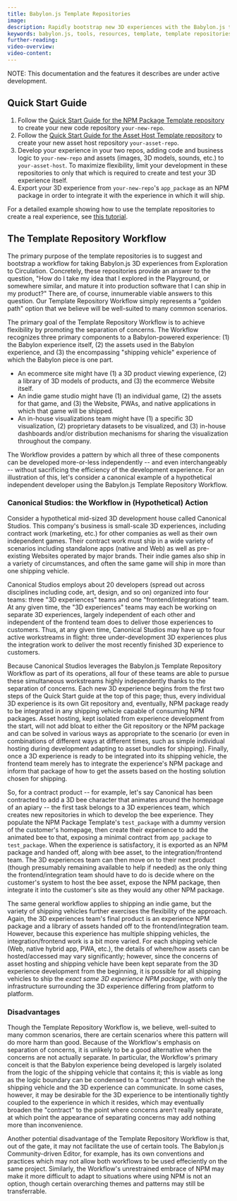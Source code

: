 ```yaml
---
title: Babylon.js Template Repositories
image: 
description: Rapidly bootstrap new 3D experiences with the Babylon.js template repositories.
keywords: babylon.js, tools, resources, template, template repositories
further-reading:
video-overview:
video-content:
---
```


NOTE: This documentation and the features it describes are under active
development.

## Quick Start Guide

1. Follow the 
[Quick Start Guide for the NPM Package Template repository](https://github.com/BabylonJS/npm-package-template#quick-start-guide)
to create your new code repository `your-new-repo`.
2. Follow the 
[Quick Start Guide for the Asset Host Template repository](https://github.com/BabylonJS/asset-host-template#quick-start-guide)
to create your new asset host repository `your-asset-repo`.
3. Develop your experience in your two repos, adding code and business 
logic to `your-new-repo` and assets (images, 3D models, sounds, etc.) to 
`your-asset-host`. To maximize flexibility, limit your development in these 
repositories to only that which is required to create and test your 3D 
experience itself.
4. Export your 3D experience from `your-new-repo`'s `app_package` as an NPM
package in order to integrate it with the experience in which it will ship.

For a detailed example showing how to use the template repositories to 
create a real experience, see [this tutorial](/guidedLearning/devStories/fruitFalling).

## The Template Repository Workflow

The primary purpose of the template repositories is to suggest and bootstrap
a workflow for taking Babylon.js 3D experiences from Exploration to 
Circulation. Concretely, these repositories provide an answer to the 
question, "How do I take my idea that I explored in the Playground, or 
somewhere similar, and mature it into production software that I can ship 
in my product?" There are, of course, innumerable viable answers to this 
question. Our Template Repository Workflow simply represents a "golden path"
option that we believe will be well-suited to many common scenarios.

The primary goal of the Template Repository Workflow is to achieve
flexibility by promoting the separation of concerns. The Workflow recognizes
three primary components to a Babylon-powered experience: (1) the Babylon 
experience itself, (2) the assets used in the Babylon experience, and (3) 
the encompassing "shipping vehicle" experience of which the Babylon piece 
is one part.

- An ecommerce site might have (1) a 3D product viewing experience, (2) a 
library of 3D models of products, and (3) the ecommerce Website itself.
- An indie game studio might have (1) an individual game, (2) the assets 
for that game, and (3) the Website, PWAs, and native applications in which 
that game will be shipped.
- An in-house visualizations team might have (1) a specific 3D 
visualization, (2) proprietary datasets to be visualized, and (3) in-house 
dashboards and/or distribution mechanisms for sharing the visualization 
throughout the company.

The Workflow provides a pattern by which all three of these components can
be developed more-or-less independently -- and even interchangeably -- 
without sacrificing the efficiency of the development experience. For an 
illustration of this, let's consider a canonical example of a hypothetical
independent developer using the Babylon.js Template Repository Workflow.

### Canonical Studios: the Workflow in (Hypothetical) Action

Consider a hypothetical mid-sized 3D development house called Canonical 
Studios. This company's business is small-scale 3D experiences, including
contract work (marketing, etc.) for other companies as well as their own
independent games. Their contract work must ship in a wide variety of 
scenarios including standalone apps (native and Web) as well as 
pre-existing Websites operated by major brands. Their indie games also 
ship in a variety of circumstances, and often the same game will ship in 
more than one shipping vehicle.

Canonical Studios employs about 20 developers (spread out across 
disciplines including code, art, design, and so on) organized into four
teams: three "3D experiences" teams and one "frontend/integrations" team.
At any given time, the "3D experiences" teams may each be working on 
separate 3D experiences, largely independent of each other and independent 
of the frontend team does to deliver those experiences to customers. Thus,
at any given time, Canonical Studios may have up to four active workstreams
in flight: three under-development 3D experiences plus the integration 
work to deliver the most recently finished 3D experience to customers.

Because Canonical Studios leverages the Babylon.js Template Repository
Workflow as part of its operations, all four of these teams are able to
pursue these simultaneous workstreams highly independently thanks to the
separation of concerns. Each new 3D experience begins from the first two
steps of the Quick Start guide at the top of this page; thus, every 
individual 3D experience is its own Git repository and, eventually,
NPM package ready to be integrated in any shipping vehicle capable of 
consuming NPM packages. Asset hosting, kept isolated from experience 
development from the start, will not add bloat to either the Git repository
or the NPM package and can be solved in various ways as appropriate to the
scenario (or even in combinations of different ways at different times, 
such as simple individual hosting during development adapting to asset
bundles for shipping). Finally, once a 3D experience is ready to be 
integrated into its shipping vehicle, the frontend team merely has to 
integrate the experience's NPM package and inform that package of how to 
get the assets based on the hosting solution chosen for shipping.

So, for a contract product -- for example, let's say Canonical has been 
contracted to add a 3D bee character that animates around the homepage
of an apiary -- the first task belongs to a 3D experiences team, which
creates new repositories in which to develop the bee experience. They 
populate the NPM Package Template's `test_package` with a dummy version
of the customer's homepage, then create their experience to add the animated
bee to that, exposing a minimal contract from `app_package` to 
`test_package`. When the experience is satisfactory, it is exported as an 
NPM package and handed off, along with bee asset, to the 
integration/frontend team. The 3D experiences team can then move on to their
next product (though presumably remaining available to help if needed) as
the only thing the frontend/integration team should have to do is decide 
where on the customer's system to host the bee asset, expose the NPM 
package, then integrate it into the customer's site as they would any other
NPM package.

The same general workflow applies to shipping an indie game, but the variety
of shipping vehicles further exercises the flexibility of the approach.
Again, the 3D experiences team's final product is an experience NPM package
and a library of assets handed off to the frontend/integration team. 
However, because this experience has multiple shipping vehicles, the 
integration/frontend work is a bit more varied. For each shipping vehicle 
(Web, native hybrid app, PWA, etc.), the details of where/how assets can
be hosted/accessed may vary significantly; however, since the concerns of
asset hosting and shipping vehicle have been kept separate from the 3D
experience development from the beginning, it is possible for all shipping
vehicles to ship the *exact same 3D experience NPM package*, with only the
infrastructure surrounding the 3D experience differing from platform to 
platform.

### Disadvantages

Though the Template Repository Workflow is, we believe, well-suited to many 
common scenarios, there are certain scenarios where this pattern will do 
more harm than good. Because of the Workflow's emphasis on separation of
concerns, it is unlikely to be a good alternative when the concerns are not 
actually separate. In particular, the Workflow's primary conceit is that
the Babylon experience being developed is largely isolated from the logic 
of the shipping vehicle that contains it; this is viable as long as the
logic boundary can be condensed to a "contract" through which the shipping
vehicle and the 3D experience can communicate. In some cases, however, it 
may be desirable for the 3D experience to be intentionally tightly coupled
to the experience in which it resides, which may eventually broaden the
"contract" to the point where concerns aren't really separate, at which 
point the appearance of separating concerns may add nothing more than
inconvenience.

Another potential disadvantage of the Template Repository Workflow is that,
out of the gate, it may not facilitate the use of certain tools. The 
Babylon.js Community-driven Editor, for example, has its own conventions 
and practices which may not allow both workflows to be used effeciently
on the same project. Similarly, the Workflow's unrestrained embrace of NPM
may make it more difficult to adapt to situations where using NPM is not
an option, though certain overarching themes and patterns may still be
transferrable.
